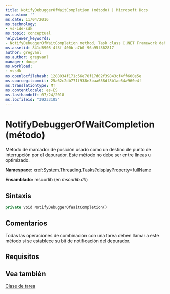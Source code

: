 ```yaml
---
title: NotifyDebuggerOfWaitCompletion (método) | Microsoft Docs
ms.custom: ''
ms.date: 11/04/2016
ms.technology:
- vs-ide-sdk
ms.topic: conceptual
helpviewer_keywords:
- NotifyDebuggerOfWaitCompletion method, Task class [.NET Framework debug engines]
ms.assetid: 841c5908-4f3f-400b-a7b0-96a95f362817
author: gregvanl
ms.author: gregvanl
manager: douge
ms.workload:
- vssdk
ms.openlocfilehash: 1288034f171c56e78f17d02f39843cf4ff600e5e
ms.sourcegitcommit: 25a62c2db771f938e3baa658df8b1ae54a960e4f
ms.translationtype: MT
ms.contentlocale: es-ES
ms.lasthandoff: 07/24/2018
ms.locfileid: "39233105"
---
```

# <a name="notifydebuggerofwaitcompletion-method"></a>NotifyDebuggerOfWaitCompletion (método)
Método de marcador de posición usado como un destino de punto de interrupción por el depurador. Este método no debe ser entre líneas u optimizado.  
  
 **Namespace:** <xref:System.Threading.Tasks?displayProperty=fullName>  
  
 **Ensamblado:** mscorlib (en *mscorlib.dll*)  
  
## <a name="syntax"></a>Sintaxis  
  
```vb  
private void NotifyDebuggerOfWaitCompletion()  
```  
  
## <a name="remarks"></a>Comentarios  
 Todas las operaciones de combinación con una tarea deben llamar a este método si se establece su bit de notificación del depurador.  
  
## <a name="requirements"></a>Requisitos  
  
## <a name="see-also"></a>Vea también  
 [Clase de tarea](../../extensibility/debugger/task-class-internal-members.md)